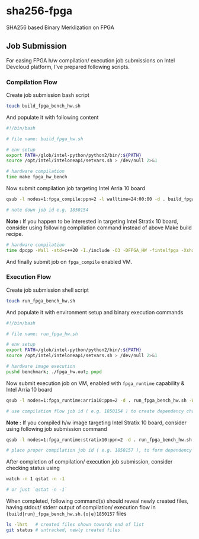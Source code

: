 # sha256-fpga
SHA256 based Binary Merklization on FPGA

## Job Submission

For easing FPGA h/w compilation/ execution job submissions on Intel Devcloud platform, I've prepared following scripts.

### Compilation Flow

Create job submission bash script

```bash
touch build_fpga_bench_hw.sh
```

And populate it with following content

```bash
#!/bin/bash

# file name: build_fpga_hw.sh

# env setup
export PATH=/glob/intel-python/python2/bin/:${PATH}
source /opt/intel/inteloneapi/setvars.sh > /dev/null 2>&1

# hardware compilation
time make fpga_hw_bench
```

Now submit compilation job targeting Intel Arria 10 board

```bash
qsub -l nodes=1:fpga_compile:ppn=2 -l walltime=24:00:00 -d . build_fpga_bench_hw.sh

# note down job id e.g. 1850154
```

**Note :** If you happen to be interested in targeting Intel Stratix 10 board, consider using following compilation command instead of above Make build recipe.

```bash
# hardware compilation
time dpcpp -Wall -std=c++20 -I./include -O3 -DFPGA_HW -fintelfpga -Xshardware -Xsboard=intel_s10sx_pac:pac_s10 -reuse-exe=benchmark/fpga_hw.out benchmark/main.cpp -o benchmark/fpga_hw.out
```

And finally submit job on `fpga_compile` enabled VM.

### Execution Flow

Create job submission shell script

```bash
touch run_fpga_bench_hw.sh
```

And populate it with environment setup and binary execution commands

```bash
#!/bin/bash

# file name: run_fpga_hw.sh

# env setup
export PATH=/glob/intel-python/python2/bin/:${PATH}
source /opt/intel/inteloneapi/setvars.sh > /dev/null 2>&1

# hardware image execution
pushd benchmark; ./fpga_hw.out; popd
```

Now submit execution job on VM, enabled with `fpga_runtime` capability & Intel Arria 10 board

```bash
qsub -l nodes=1:fpga_runtime:arria10:ppn=2 -d . run_fpga_bench_hw.sh -W depend=afterok:1850154

# use compilation flow job id ( e.g. 1850154 ) to create dependency chain
```

**Note :** If you compiled h/w image targeting Intel Stratix 10 board, consider using following job submission command

```bash
qsub -l nodes=1:fpga_runtime:stratix10:ppn=2 -d . run_fpga_bench_hw.sh -W depend=afterok:1850157

# place proper compilation job id ( e.g. 1850157 ), to form dependency chain
```

After completion of compilation/ execution job submission, consider checking status using

```bash
watch -n 1 qstat -n -1

# or just `qstat -n -1`
```

When completed, following command(s) should reveal newly created files, having stdout/ stderr output of compilation/ execution flow in `{build|run}_fpga_bench_hw.sh.{o|e}1850157` files

```bash
ls -lhrt   # created files shown towards end of list
git status # untracked, newly created files
```
